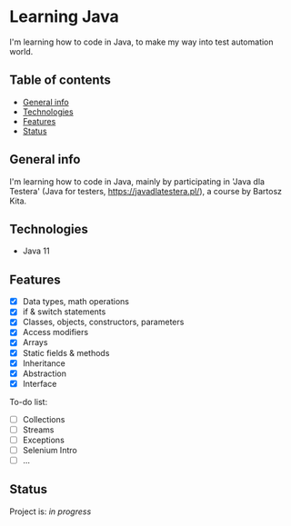# Learning Java
I'm learning how to code in Java, to make my way into test automation world.

## Table of contents
* [General info](#general-info)
* [Technologies](#technologies)
* [Features](#features)
* [Status](#status)

## General info
I'm learning how to code in Java, mainly by participating in 'Java dla Testera' (Java for
testers, https://javadlatestera.pl/), a course by Bartosz Kita.

## Technologies
* Java 11

## Features

-[x] Data types, math operations
-[x] if & switch statements
-[x] Classes, objects, constructors, parameters
-[x] Access modifiers
-[x] Arrays
-[x] Static fields & methods
-[x] Inheritance
-[x] Abstraction
-[x] Interface

To-do list:

-[ ] Collections
-[ ] Streams
-[ ] Exceptions
-[ ] Selenium Intro
-[ ] ...

## Status

Project is: _in progress_



